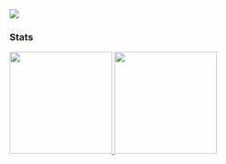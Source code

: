 <img src="https://badges.pufler.dev/visits/GreekGod07/aniltulebag?style=flat-square&color=6875f5&logo=github" />

### Stats

<a href="https://github.com/GreekGod07">
  <img height="180em" src="https://github-readme-stats-eight-theta.vercel.app/api?username=GreekGod07&show_icons=true&theme=vue-dark&include_all_commits=true&count_private=true" />
  <img height="180em" src="https://github-readme-stats-eight-theta.vercel.app/api/top-langs/?username=GreekGod07&layout=compact&theme=vue-dark" />
</a>
